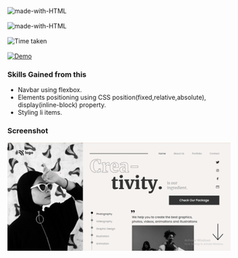 ![made-with-HTML](https://img.shields.io/badge/Name-SAGAR%20GHOLAP-blueviolet?style=for-the-badge)<br><br>
![made-with-HTML](https://img.shields.io/badge/Made%20with-HTML%20&%20CSS-blue?style=for-the-badge)<br><br>
![Time taken](https://img.shields.io/badge/Time%20taken-07H%3A00M%3A19S-tomato?style=for-the-badge&logo=Clockify)<br><br>
[![Demo](https://img.shields.io/badge/See%20Demo-Visit-green?style=for-the-badge&logo=web)](https://14-dance-home-page.netlify.app/)

### Skills Gained from this
- Navbar using flexbox.
- Elements positioning using CSS position(fixed,relative,absolute), display(inline-block) property.
- Styling li items.

### Screenshot

![7](./Screenshot.png)